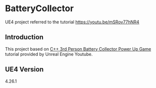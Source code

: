 # BatteryCollector
 UE4 project referred to the tutorial https://youtu.be/mSRov77hNR4
 
 ## Introduction
 This project based on [C++ 3rd Person Battery Collector Power Up Game](https://youtu.be/mSRov77hNR4) tutorial provided by Unreal Engine Youtube.
 
 ## UE4 Version
  4.26.1

